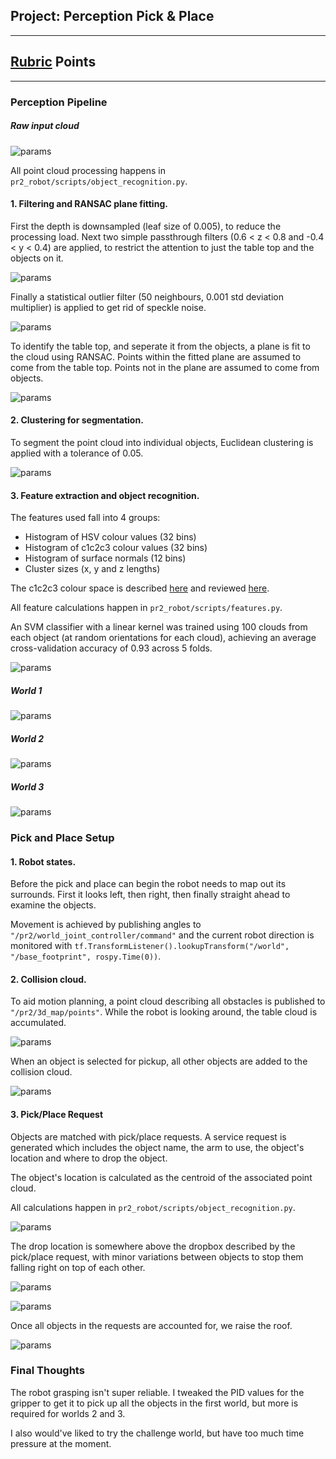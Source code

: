 ## Project: Perception Pick & Place

---

[//]: # (Image References)

[cloud_r]: ./misc_images/cloud_raw.png
[cloud_p]: ./misc_images/cloud_passthrough.png
[cloud_f]: ./misc_images/cloud_filtered.png
[cloud_o]: ./misc_images/cloud_objects.png
[cloud_t]: ./misc_images/cloud_table.png
[cloud_s]: ./misc_images/cloud_segmented.png

[class_c]: ./misc_images/class_confusion.png
[class_1]: ./misc_images/classified_1.png
[class_2]: ./misc_images/classified_2.png
[class_3]: ./misc_images/classified_3.png

[coll_l]: ./misc_images/collision_look_right.png
[coll_o]: ./misc_images/collision_objects.png

[pickplace_r]: ./misc_images/pickplace_reach.png
[pickplace_d]: ./misc_images/pickplace_drop.png
[pickplace_s]: ./misc_images/pickplace_snug.png

[fin]: ./misc_images/fin.png

## [Rubric](https://review.udacity.com/#!/rubrics/1067/view) Points

---

### Perception Pipeline

##### Raw input cloud
![params][cloud_r]

All point cloud processing happens in `pr2_robot/scripts/object_recognition.py`.

#### 1. Filtering and RANSAC plane fitting.
First the depth is downsampled (leaf size of 0.005), to reduce the processing load. Next two simple passthrough filters (0.6 < z < 0.8 and -0.4 < y < 0.4) are applied, to restrict the attention to just the table top and the objects on it. 

![params][cloud_p]

Finally a statistical outlier filter (50 neighbours, 0.001 std deviation multiplier) is applied to get rid of speckle noise.

![params][cloud_f]

To identify the table top, and seperate it from the objects, a plane is fit to the cloud using RANSAC. Points within the fitted plane are assumed to come from the table top. Points not in the plane are assumed to come from objects.

![params][cloud_o]

#### 2. Clustering for segmentation.
To segment the point cloud into individual objects, Euclidean clustering is applied with a tolerance of 0.05. 

![params][cloud_s]

#### 3. Feature extraction and object recognition.
The features used fall into 4 groups:
* Histogram of HSV colour values (32 bins)
* Histogram of c1c2c3 colour values (32 bins)
* Histogram of surface normals (12 bins)
* Cluster sizes (x, y and z lengths)

The c1c2c3 colour space is described [here](http://citeseerx.ist.psu.edu/viewdoc/download?doi=10.1.1.43.6496&rep=rep1&type=pdf) and reviewed [here](https://arxiv.org/abs/1702.05421).

All feature calculations happen in `pr2_robot/scripts/features.py`.

An SVM classifier with a linear kernel was trained using 100 clouds from each object (at random orientations for each cloud), achieving an average cross-validation accuracy of 0.93 across 5 folds.

![params][class_c]

##### World 1
![params][class_1]

##### World 2
![params][class_2]

##### World 3
![params][class_3]

### Pick and Place Setup
#### 1. Robot states.
Before the pick and place can begin the robot needs to map out its surrounds. First it looks left, then right, then finally straight ahead to examine the objects.

Movement is achieved by publishing angles to `"/pr2/world_joint_controller/command"` and the current robot direction is monitored with `tf.TransformListener().lookupTransform("/world", "/base_footprint", rospy.Time(0))`.

#### 2. Collision cloud.
To aid motion planning, a point cloud describing all obstacles is published to `"/pr2/3d_map/points"`. While the robot is looking around, the table cloud is accumulated. 

![params][coll_l]

When an object is selected for pickup, all other objects are added to the collision cloud.

![params][coll_o]

#### 3. Pick/Place Request
Objects are matched with pick/place requests. A service request is generated which includes the object name, the arm to use, the object's location and where to drop the object. 

The object's location is calculated as the centroid of the associated point cloud.

All calculations happen in `pr2_robot/scripts/object_recognition.py`.

![params][pickplace_r]

The drop location is somewhere above the dropbox described by the pick/place request, with minor variations between objects to stop them falling right on top of each other.

![params][pickplace_d]

![params][pickplace_s]

Once all objects in the requests are accounted for, we raise the roof.

![params][fin]

### Final Thoughts
The robot grasping isn't super reliable. I tweaked the PID values for the gripper to get it to pick up all the objects in the first world, but more is required for worlds 2 and 3.

I also would've liked to try the challenge world, but have too much time pressure at the moment. 